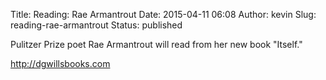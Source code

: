 Title: Reading: Rae Armantrout
Date: 2015-04-11 06:08
Author: kevin
Slug: reading-rae-armantrout
Status: published

Pulitzer Prize poet Rae Armantrout will read from her new book "Itself."

http://dgwillsbooks.com
